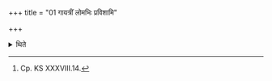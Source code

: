 +++
title = "01 गायत्रीं लोमभिः प्रविशामि"

+++

<details><summary>थिते</summary>

1. (and with) gāyatrīm lomabhiḥ...[^1] they (the Adhvaryu and other ploughers) step upon the measured out (site of the fire-altar-building).  

[^1]: Cp. KS XXXVIII.14.  
</details>
